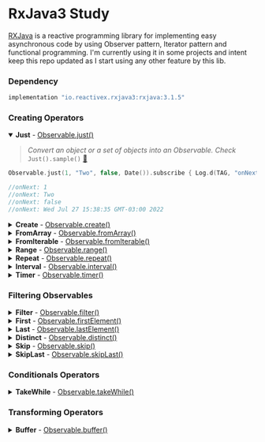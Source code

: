 # RxJava3 Study

[RXJava](https://reactivex.io/documentation/operators.html) is a reactive programming library for
implementing easy asynchronous code by using Observer pattern, Iterator pattern and functional
programming. I'm currently using it in some projects and intent keep this repo updated as I start
using any other feature by this lib.

### Dependency

```gradle
implementation "io.reactivex.rxjava3:rxjava:3.1.5"
```

### Creating Operators

<details open><summary><b>Just</b> - <a href="https://reactivex.io/documentation/operators/just.html">Observable.just()</a> </summary>

> _Convert an object or a set of objects into an Observable. Check_ <code>Just().sample()</code> [📌](app/src/main/java/com/vansuita/rxjava/operators/creating/Just.kt)

```kotlin
Observable.just(1, "Two", false, Date()).subscribe { Log.d(TAG, "onNext: $it") }

//onNext: 1
//onNext: Two
//onNext: false
//onNext: Wed Jul 27 15:38:35 GMT-03:00 2022
```

</details>

<details><summary><b>Create</b> - <a href="https://reactivex.io/documentation/operators/create.html">Observable.create()</a> </summary>

> _Will create a fresh instance of ObservableEmitter every time a subscriber start listening to the scope implementation result.. Check_ <code>Create().sample()</code> [📌](app/src/main/java/com/vansuita/rxjava/operators/creating/Create.kt)

```kotlin
Observable.create {
    try {
        for (i in 1..5) {
            it.onNext(i)
        }

        it.onComplete()
    } catch (e: Exception) {
        it.onError(e)
    }
}.subscribe({
    Log.d(TAG, "onNext: $it")
}, {
    Log.d(TAG, "onError $it")
}, {
    Log.d(TAG, "onComplete")
})

//onNext: 1
//onNext: 2
//onNext: 3
//onNext: 4
//onNext: 5
//onComplete
```

</details>


<details><summary><b>FromArray</b> - <a href="https://reactivex.io/documentation/operators/from.html">Observable.fromArray()</a> </summary>

> _Converts an array into an Observable that emits those items. Check_ <code>FromArray().sample()</code> [📌](app/src/main/java/com/vansuita/rxjava/operators/creating/FromArray.kt)

```kotlin
Observable.fromArray("First", "Second", "Third").subscribe { Log.d(TAG, "onNext: $it") }

//onNext: First
//onNext: Second
//onNext: Third
```

</details>


<details><summary><b>FromIterable</b> - <a href="https://reactivex.io/documentation/operators/from.html">Observable.fromIterable()</a> </summary>

> _Converts an collection into an Observable that emits the items as sequence. Check_ <code>FromIterable().sample()</code> [📌](app/src/main/java/com/vansuita/rxjava/operators/creating/FromIterable.kt)

```kotlin
Observable.fromIterable(listOf("One", "Two", "Three")).subscribe { Log.d(TAG, "onNext: $it") }

//onNext: One
//onNext: Two
//onNext: Three
```

</details>

<details><summary><b>Range</b> - <a href="https://reactivex.io/documentation/operators/range.html">Observable.range()</a> </summary>

> _Returns an Observable that emits a sequence of Integers within a specified range. Check_ <code>Range().sample()</code> [📌](app/src/main/java/com/vansuita/rxjava/operators/creating/Range.kt)

```kotlin
Observable.range(5, 3).subscribe { Log.d(TAG, "onNext: $it") }

// onNext: 5
// onNext: 6
// onNext: 7
```

</details>

<details><summary><b>Repeat</b> - <a href="https://reactivex.io/documentation/operators/repeat.html">Observable.repeat()</a> </summary>

> _Returns an Observable that repeats the sequence of items emitted by the current Observable at most count times. Check_ <code>Repeat().sample()</code> [📌](app/src/main/java/com/vansuita/rxjava/operators/creating/Repeat.kt)

```kotlin
Observable.just("My Text").repeat(2).subscribe { Log.d(TAG, "onNext: $it") }

//onNext: My Text
//onNext: My Text
```

</details>

<details><summary><b>Interval</b> - <a href="https://reactivex.io/documentation/operators/interval.html">Observable.interval()</a> </summary>

> _Emits a sequential number every specified interval of time. On Android devices works even in background. Check_ <code>Interval().sample()</code> [📌](app/src/main/java/com/vansuita/rxjava/operators/creating/Interval.kt)

```kotlin
Observable.interval(1, TimeUnit.SECONDS).subscribe { Log.d(TAG, "onNext: Hit") }

//onNext: Hit
//onNext: Hit
//onNext: Hit
//onNext: Hit
//onNext: Hit
//onNext: Hit
//... and continues
```

</details>


<details><summary><b>Timer</b> - <a href="https://reactivex.io/documentation/operators/timer.html">Observable.timer()</a> </summary>

> _Emits one single time after a specified delay. Check_ <code>Timer().sample()</code> [📌](app/src/main/java/com/vansuita/rxjava/operators/creating/Timer.kt)

```kotlin
Observable.timer(2, TimeUnit.SECONDS).subscribe { Log.d(TAG, "onNext: delayed by 2 seconds") }

//onNext: delayed by 2 seconds
```

</details>

### Filtering Observables

<details><summary><b>Filter</b> - <a href="https://reactivex.io/documentation/operators/filter.html">Observable.filter()</a> </summary>

> _Filters items emitted by the current Observable. Check_ <code>Filter().sample()</code> [📌](app/src/main/java/com/vansuita/rxjava/operators/filtering/Filter.kt)

```kotlin
Observable
    .fromIterable(listOf("Home", "Horse", "Castle", "Game"))
    .filter { it.startsWith("H") }
    .subscribe {
        Log.d(TAG, "onNext: $it")
    }

//onNext: Home
//onNext: Horse
```

</details>

<details><summary><b>First</b> - <a href="https://reactivex.io/documentation/operators/first.html">Observable.firstElement()</a> </summary>

> _Emits only the very first item or empty using a Maybe interface. See also Observable.firstOrError(). Check_ <code>First().sample()</code> [📌](app/src/main/java/com/vansuita/rxjava/operators/filtering/First.kt)

```kotlin
Observable
    .fromArray("Yellow", "Blue", "Green", "Black")
    .firstElement()
    .subscribe {
        Log.d(TAG, "onNext: $it")
    }

//onNext: Yellow
```

</details>

<details><summary><b>Last</b> - <a href="https://reactivex.io/documentation/operators/last.html">Observable.lastElement()</a> </summary>

> _Emits only the very last item or empty using a Maybe interface. See also Observable.lastOrError(). Check_ <code>Last().sample()</code> [📌](app/src/main/java/com/vansuita/rxjava/operators/filtering/Last.kt)

```kotlin
Observable
    .fromArray("Yellow", "Blue", "Green", "Black")
    .lastElement()
    .subscribe {
        Log.d(TAG, "onNext: $it")
    }

//onNext: Black
```

</details>

<details><summary><b>Distinct</b> - <a href="https://reactivex.io/documentation/operators/distinct.html">Observable.distinct()</a> </summary>

> _Emits all items that are distinct based on Object.equals(Object) comparison. Check_ <code>Distinct().sample()</code> [📌](app/src/main/java/com/vansuita/rxjava/operators/filtering/Distinct.kt)

```kotlin
Observable.fromArray("Yellow", "Blue", "Green", "Black", "Yellow", "Blue")
    .distinct()
    .subscribe {
        Log.d(TAG, "onNext: $it")
    }
//onNext: Yellow
//onNext: Blue
//onNext: Green
//onNext: Black
```

</details>

<details><summary><b>Skip</b> - <a href="https://reactivex.io/documentation/operators/distinct.html">Observable.skip()</a> </summary>

> _Skips the first count items emitted by the current Observable and emits the remains. Check_ <code>Skip().sample()</code> [📌](app/src/main/java/com/vansuita/rxjava/operators/filtering/Skip.kt)

```kotlin
Observable.just(1, 2, 3, 4, 5, 6, 7)
    .skip(5)
    .subscribe {
        Log.d(TAG, "onNext: $it")
    }
//onNext: 6
//onNext: 7
```

</details>

<details><summary><b>SkipLast</b> - <a href="https://reactivex.io/documentation/operators/skiplast.html">Observable.skipLast()</a> </summary>

> _Drops a specified number of items from the end of the sequence emitted by the current Observable. Check_ <code>SkipLast().sample()</code> [📌](app/src/main/java/com/vansuita/rxjava/operators/filtering/SkipLast.kt)

```kotlin
Observable.just(1, 2, 3, 4, 5, 6, 7)
    .skipLast(5)
    .subscribe {
        Log.d(TAG, "onNext: $it")
    }
//onNext: 1
//onNext: 2
```

</details>

### Conditionals Operators

<details><summary><b>TakeWhile</b> - <a href="https://reactivex.io/documentation/operators/takewhile.html">Observable.takeWhile()</a> </summary>

> _While the condition is satisfied, emits the items by the Observable. Check_ <code>TakeWhile().sample()</code> [📌](app/src/main/java/com/vansuita/rxjava/operators/conditional/TakeWhile.kt)

```kotlin
Observable
    .interval(1, TimeUnit.SECONDS)
    .takeWhile { it <= 3 }
    .subscribe {
        Log.d(TAG, "onNext: $it - Hit")
    }

//onNext: 0 - Hit
//onNext: 1 - Hit
//onNext: 2 - Hit
//onNext: 3 - Hit
```

</details>

### Transforming Operators

<details><summary><b>Buffer</b> - <a href="https://reactivex.io/documentation/operators/buffer.html">Observable.buffer()</a> </summary>

> _Emits buffers of items it collects from the current Observable, based on count, timing or boundary defined. Check_ <code>Buffer().sample()</code> [📌](app/src/main/java/com/vansuita/rxjava/operators/conditional/Buffer.kt)

```kotlin
Observable.just("Mother", "Father", "Daughter", "Son")
    .buffer(2)
    .subscribe {
        Log.d(TAG, "onNext: $it")
    }

//onNext: [Mother, Father]
//onNext: [Daughter, Son]
```

<details><summary><b>Map</b> - <a href="https://reactivex.io/documentation/operators/map.html">Observable.map()</a> </summary>

> _Applies a specified function to each item to transform the results of these emit values. Check_ <code>Map().sample()</code> [📌](app/src/main/java/com/vansuita/rxjava/operators/conditional/Map.kt)

```kotlin
Observable.fromArray(2, 4, 2)
    .map { "#".repeat(it) }
    .subscribe {
        Log.d(TAG, "onNext: $it")
    }

//onNext: ##
//onNext: ####
//onNext: ##
```

### References

- Github Repo [@github.com/ReactiveX/RxJava](https://github.com/ReactiveX/RxJava)
- Documentation [@reactivex.io/documentation](https://reactivex.io/documentation/operators.html)
- Course I - [@udemy.com/course/rxjava-rxandroid-i](https://www.udemy.com/course/rxjava-rxandroid-i)
- Course II
  - [@udemy.com/course/rxjava-rxandroid-ii](https://www.udemy.com/course/rxjava-rxandroid-ii/)


